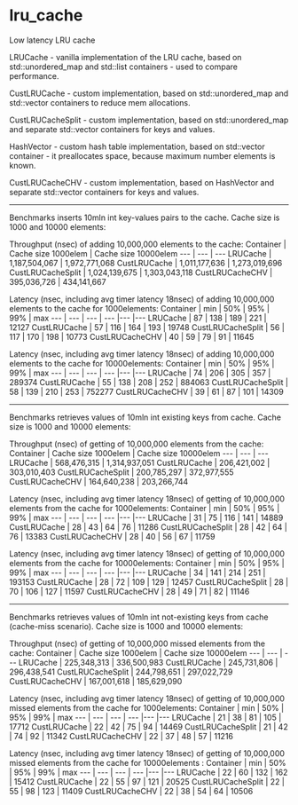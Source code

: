 # lru_cache
Low latency LRU cache 

LRUCache - vanilla implementation of the LRU cache, based on std::unordered_map and std::list containers - used to compare performance.

CustLRUCache - custom implementation, based on std::unordered_map and std::vector containers to reduce mem allocations.

CustLRUCacheSplit - custom implementation, based on std::unordered_map and separate std::vector containers for keys and values.

HashVector - custom hash table implementation, based on std::vector container - it preallocates space, because maximum number elements is known.

CustLRUCacheCHV - custom implementation, based on HashVector and separate std::vector containers for keys and values.

--------------------------------------------------------------------------------------------------
Benchmarks inserts 10mln int key-values pairs to the cache. Cache size is 1000 and 10000 elements:

Throughput (nsec) of adding 10,000,000 elements to the cache:
Container | Cache size 1000elem | Cache size 10000elem 
--- | --- | --- 
LRUCache | 1,187,504,067 | 1,972,771,068
CustLRUCache | 1,011,177,636 | 1,273,019,696
CustLRUCacheSplit | 1,024,139,675 | 1,303,043,118
CustLRUCacheCHV | 395,036,726 | 434,141,667

Latency (nsec, including avg timer latency 18nsec) of adding 10,000,000 elements to the cache for 1000elements:
Container | min | 50% | 95% | 99% | max
--- | --- | --- | --- |--- |--- 
LRUCache | 87 | 138 | 189 | 221 | 12127
CustLRUCache | 57 | 116 | 164 | 193 | 19748
CustLRUCacheSplit | 56 | 117 | 170 | 198 | 10773
CustLRUCacheCHV | 40 | 59 | 79 | 91 | 11645

Latency (nsec, including avg timer latency 18nsec) of adding 10,000,000 elements to the cache for 10000elements:
Container | min | 50% | 95% | 99% | max
--- | --- | --- | --- |--- |--- 
LRUCache | 74 | 206 | 305 | 357 | 289374
CustLRUCache | 55 | 138 | 208 | 252 | 884063
CustLRUCacheSplit | 58 | 139 | 210 | 253 | 752277
CustLRUCacheCHV | 39 | 61 | 87 | 101 | 14309

--------------------------------------------------------------------------------------------------
Benchmarks retrieves values of 10mln int existing keys from cache. Cache size is 1000 and 10000 elements:

Throughput (nsec) of getting of 10,000,000 elements from the cache:
Container | Cache size 1000elem | Cache size 10000elem 
--- | --- | --- 
LRUCache | 568,476,315 | 1,314,937,051
CustLRUCache | 206,421,002 | 303,010,403
CustLRUCacheSplit | 200,785,297 | 372,977,555
CustLRUCacheCHV | 164,640,238 | 203,266,744

Latency (nsec, including avg timer latency 18nsec) of getting of 10,000,000 elements from the cache for 1000elements:
Container | min | 50% | 95% | 99% | max
--- | --- | --- | --- |--- |--- 
LRUCache | 31 | 75 | 116 | 141 | 14889
CustLRUCache | 28 | 43 | 64 | 76 | 11286
CustLRUCacheSplit | 28 | 42 | 64 | 76 | 13383
CustLRUCacheCHV | 28 | 40 | 56 | 67 | 11759

Latency (nsec, including avg timer latency 18nsec) of getting of 10,000,000 elements from the cache for 10000elements:
Container | min | 50% | 95% | 99% | max
--- | --- | --- | --- |--- |--- 
LRUCache | 34 | 141 | 214 | 251 | 193153
CustLRUCache | 28 | 72 | 109 | 129 | 12457
CustLRUCacheSplit | 28 | 70 | 106 | 127 | 11597
CustLRUCacheCHV | 28 | 49 | 71 | 82 | 11146

--------------------------------------------------------------------------------------------------
Benchmarks retrieves values of 10mln int not-existing keys from cache (cache-miss scenario). Cache size is 1000 and 10000 elements:

Throughput (nsec) of getting of 10,000,000 missed elements from the cache:
Container | Cache size 1000elem | Cache size 10000elem 
--- | --- | --- 
LRUCache | 225,348,313 | 336,500,983
CustLRUCache | 245,731,806 | 296,438,541
CustLRUCacheSplit | 244,798,651 | 297,022,729
CustLRUCacheCHV | 167,001,618 | 185,629,090

Latency (nsec, including avg timer latency 18nsec) of getting of 10,000,000 missed elements from the cache for 1000elements:
Container | min | 50% | 95% | 99% | max
--- | --- | --- | --- |--- |--- 
LRUCache | 21 | 38 | 81 | 105 | 17712
CustLRUCache | 22 | 42 | 75 | 94 | 14469
CustLRUCacheSplit | 21 | 42 | 74 | 92 | 11342
CustLRUCacheCHV | 22 | 37 | 48 | 57 | 11216

Latency (nsec, including avg timer latency 18nsec) of getting of 10,000,000 missed elements from the cache for 10000elements :
Container | min | 50% | 95% | 99% | max
--- | --- | --- | --- |--- |--- 
LRUCache | 22 | 60 | 132 | 162 | 15412
CustLRUCache | 22 | 55 | 97 | 121 | 20525
CustLRUCacheSplit | 22 | 55 | 98 | 123 | 11409
CustLRUCacheCHV | 22 | 38 | 54 | 64 | 10506

